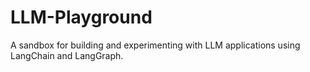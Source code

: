 # LLM-Playground
A sandbox for building and experimenting with LLM applications using LangChain and LangGraph.
